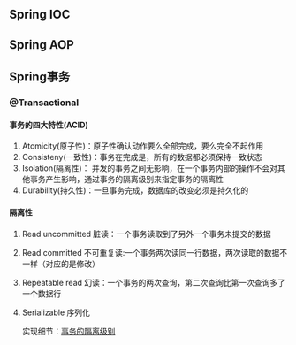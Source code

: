 ## Spring IOC

## Spring AOP

## Spring事务

### @Transactional

#### 事务的四大特性(ACID)
1. Atomicity(原子性)：原子性确认动作要么全部完成，要么完全不起作用
2. Consisteny(一致性)：事务在完成是，所有的数据都必须保持一致状态
3. Isolation(隔离性)： 并发的事务之间无影响，在一个事务内部的操作不会对其他事务产生影响，通过事务的隔离级别来指定事务的隔离性
4. Durability(持久性)：一旦事务完成，数据库的改变必须是持久化的

#### 隔离性
1. Read uncommitted 脏读：一个事务读取到了另外一个事务未提交的数据
2. Read committed 不可重复读:一个事务两次读同一行数据，两次读取的数据不一样（对应的是修改）
3. Repeatable read 幻读：一个事务的两次查询，第二次查询比第一次查询多了一个数据行
4. Serializable 序列化

	实现细节：[事务的隔离级别](https://juejin.im/post/5c9b1b7df265da60e21c0b57)